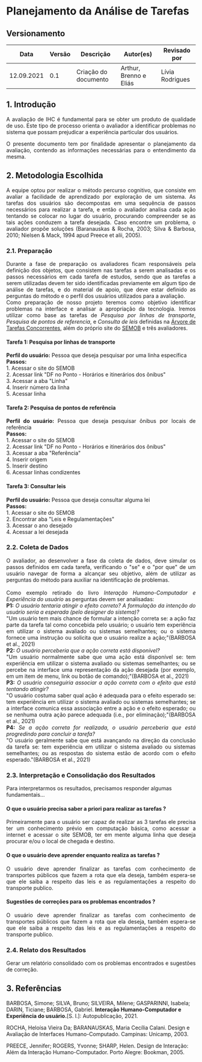 # Planejamento da Análise de Tarefas

## Versionamento

Data | Versão | Descrição | Autor(es) | Revisado por
---|---|---|---|---
12.09.2021 | 0.1 | Criação do documento | Arthur, Brenno e Eliás | Lívia Rodrigues 

## 1. Introdução
<div style="text-align: justify">A avaliação de IHC é fundamental para se obter um produto de qualidade de uso. Este tipo de processo orienta o avaliador a identificar problemas no sistema que possam prejudicar a experiência particular dos usuários.

O presente documento tem por finalidade apresentar o planejamento da avaliação, contendo as informações necessárias para o entendimento da mesma.
</div>

## 2. Metodologia Escolhida
<div style="text-align: justify">A equipe optou por realizar o método percurso cognitivo, que consiste em avaliar a facilidade de aprendizado por exploração de um sistema. As tarefas dos usuários são decompostas em uma sequência de passos necessários para realizar a tarefa, e então o avaliador analisa cada ação tentando se colocar no lugar do usuário, procurando compreender se as tais ações conduzem a tarefa desejada. Caso encontre um problema, o avaliador propõe soluções (Baranauskas & Rocha, 2003; Silva & Barbosa, 2010; Nielsen & Mack, 1994 apud Preece et alii, 2005).</div>

### 2.1. Preparação
<div style="text-align: justify">Durante a fase de preparação os avaliadores ficam responsáveis pela definição dos objetos, que consistem nas tarefas a serem analisadas e os passos necessários em cada tarefa de estudos, sendo que as tarefas a serem utilizadas devem ter sido identificadas previamente em algum tipo de análise de tarefas, e do material de apoio, que deve estar definido as perguntas do método e o perfil dos usuários utilizados para a avaliação.</div> 
<div style="text-align: justify">Como preparação de nosso projeto teremos como objetivo identificar problemas na interface e analisar a apropriação da tecnologia. Iremos utilizar como base as tarefas de <i>Pesquisa por linhas de transporte</i>, <i>Pesquisa de pontos de referencia</i>, e <i>Consulta de leis</i> definidas na <a href="https://interacao-humano-computador.github.io/2021.1-Semob-DF/#/pages/analiseDeTarefa">Árvore de Tarefas Concorrentes</a>, além do próprio site do <a href="https://semob.df.gov.br/">SEMOB</a> e três avaliadores.</div>

#### Tarefa 1: Pesquisa por linhas de transporte
<div style="text-align: justify"><b>Perfil do usuário:</b> Pessoa que deseja pesquisar por uma linha específica<br>
<b>Passos:</b><br>
1. Acessar o site do SEMOB<br>
2. Acessar link "DF no Ponto - Horários e itinerários dos ônibus"<br>
3. Acessar a aba "Linha"<br>
4. Inserir número da linha<br>
5. Acessar linha</div>

#### Tarefa 2: Pesquisa de pontos de referência
<div style="text-align: justify"><b>Perfil do usuário:</b> Pessoa que deseja pesquisar ônibus por locais de referência<br>
<b>Passos:</b><br>
1. Acessar o site do SEMOB<br>
2. Acessar link "DF no Ponto - Horários e itinerários dos ônibus"<br>
3. Acessar a aba "Referência"<br>
4. Inserir origem<br>
5. Inserir destino<br>
6. Acessar linhas condizentes</div>

#### Tarefa 3: Consultar leis
<div style="text-align: justify"><b>Perfil do usuário:</b> Pessoa que deseja consultar alguma lei<br>
<b>Passos:</b><br>
1. Acessar o site do SEMOB<br>
2. Encontrar aba "Leis e Regulamentações"<br>
3. Acessar o ano desejado<br>
4. Acessar a lei desejada</div>

### 2.2. Coleta de Dados
<div style="text-align: justify">O avaliador, ao desenvolver a fase da coleta de dados, deve simular os passos definidos em cada tarefa, verificando o "se" e o "por que" de um usuário navegar de forma a alcançar seu objetivo, além de utilizar as perguntas do método para auxiliar na identificação de problemas.</div><br>
<div style="text-align: justify">Como exemplo retirado do livro <i>Interação Humano-Computador e Experiência do usuário</i> as perguntas devem ser analisadas:<br>
<b>P1:</b> <i>O usuário tentaria atingir o efeito correto? A formulação da intenção do usuário seria a esperada (pelo designer do sistema)?</i><br>
"Um usuário tem mais chance de formular a intenção correta se: a ação faz parte da tarefa tal como concebida pelo usuário; o usuário tem experiência em utilizar o sistema avaliado ou sistemas semelhantes; ou o sistema fornece uma instrução ou solicita que o usuário realize a ação;"(BARBOSA et al., 2021)<br>
<b>P2:</b> <i>O usuário perceberia que a ação correta está disponível?</i><br> 
"Um usuário normalmente sabe que uma ação está disponível se: tem experiência em utilizar o sistema avaliado ou sistemas semelhantes; ou se percebe na interface uma representação da ação desejada (por exemplo, em um item de menu, link ou botão de comando);"(BARBOSA et al., 2021)<br>
<b>P3:</b> <i>O usuário conseguiria associar a ação correta com o efeito que está tentando atingir?</i><br> 
"O usuário costuma saber qual ação é adequada para o efeito esperado se: tem experiência em utilizar o sistema avaliado ou sistemas semelhantes; se a interface comunica essa associação entre a ação e o efeito esperado; ou se nenhuma outra ação parece adequada (i.e., por eliminação);"(BARBOSA et al., 2021)<br>
<b>P4:</b> <i>Se a ação correta for realizada, o usuário perceberia que está progredindo para concluir a tarefa?</i><br> 
"O usuário geralmente sabe que está avançando na direção da conclusão da tarefa se: tem experiência em utilizar o sistema avaliado ou sistemas semelhantes; ou as respostas do sistema estão de acordo com o efeito esperado."(BARBOSA et al., 2021)<br>
</div>

### 2.3. Interpretação e Consolidação dos Resultados
Para interpretarmos os resultados, precisamos responder algumas fundamentais...
#### O que o usuário precisa saber a priori para realizar as tarefas ?
<div style="text-align: justify">Primeiramente para o usuário ser capaz de realizar as 3 tarefas ele precisa ter um conhecimento prévio em computação básica, como acessar a internet e acessar o site SEMOB, ter em mente alguma linha que deseja procurar e/ou o local de chegada e destino.</div>

#### O que o usuário deve aprender enquanto realiza as tarefas ?
<div style="text-align: justify">O usuário deve aprender finalizar as tarefas com conhecimento de transportes públicos que fazem a rota que ela deseja, também espera-se que ele saiba a respeito das leis e as regulamentações a respeito do transporte publico.</div>

#### Sugestões de correções para os problemas encontrados ?
<div style="text-align: justify">O usuário deve aprender finalizar as tarefas com conhecimento de transportes públicos que fazem a rota que ela deseja, também espera-se que ele saiba a respeito das leis e as regulamentações a respeito do transporte publico.</div> 

### 2.4. Relato dos Resultados
<div style="text-align: justify">Gerar um relatório consolidado com os problemas encontrados e sugestões de correção.</div>

## 3. Referências
BARBOSA, Simone; SILVA, Bruno; SILVEIRA, Milene; GASPARINNI, Isabela; DARIN, Ticiane; BARBOSA, Gabriel. <b>Interação Humano-Computador e Experiência do usuário.</b>[S. l.]: Autopublicação, 2021.

ROCHA, Heloísa Vieira Da;  BARANAUSKAS, Maria Cecília Calani. Design e Avaliação de Interfaces Humano-Computado.  Campinas: Unicamp, 2003.

PREECE, Jennifer;  ROGERS, Yvonne;  SHARP, Helen. Design de Interação: Além da Interação Humano-Computador. Porto Alegre: Bookman, 2005.